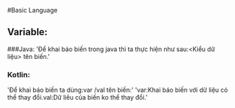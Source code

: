 #Basic Language
## Variable:
###Java:
'Để khai báo biến trong java thì ta thực hiện như sau:<Kiểu dữ liệu> tên biến.'
### Kotlin:
'Để khai báo biến ta dùng:var /val tên biến:'
'var:Khai báo biến với dữ liệu có thể thay đổi.val:Dữ liêu của biến ko thể thay đổi.'
